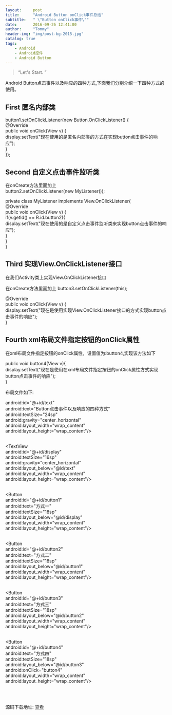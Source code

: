 ```yaml
---
layout:     post
title:      "Android Button onClick事件总结"
subtitle:   " \"Button onClick事件\""
date:       2016-09-26 12:41:00
author:     "Tommy"
header-img: "img/post-bg-2015.jpg"
catalog: true
tags:
    - Android
    - Android控件
    - Android Button
---
```


> “Let's Start. ”

Android Button点击事件以及响应的四种方式,下面我们分别介绍一下四种方式的使用。


## First 匿名内部类

button1.setOnClickListener(new Button.OnClickListener() {<br/>
	@Override<br/>
	public void onClick(View v) {<br/>
		display.setText("现在使用的是匿名内部类的方式在实现button点击事件的响应");<br/>
	}<br/>
});<br/>


## Second 自定义点击事件监听类

在onCreate方法里面加上<br/>
button2.setOnClickListener(new MyListener());

private class MyListener implements View.OnClickListener{<br/>
	@Override<br/>
	public void onClick(View v) {<br/>
		if(v.getId() == R.id.button2){<br/>
			display.setText("现在使用的是自定义点击事件监听类来实现button点击事件的响应");<br/>
		}<br/>
	}<br/>
}<br/>

## Third 实现View.OnClickListener接口

在我们Activity类上实现View.OnClickListener接口

在onCreate方法里面加上
button3.setOnClickListener(this);

@Override<br/>
public void onClick(View v) {<br/>
	display.setText("现在是使用实现View.OnClickListener接口的方式实现button点击事件的响应");<br/>
}<br/>

## Fourth xml布局文件指定按钮的onClick属性

在xml布局文件指定按钮的onClick属性，设置值为:button4,实现该方法如下

public void button4(View v){<br/>
	display.setText("现在是使用在xml布局文件指定按钮的onClick属性方式实现button点击事件的响应");<br/>
}<br/>

布局文件如下:
<div>
<TextView <br/>
            android:id="@+id/text"<br/>
            android:text="Button点击事件以及响应的四种方式"<br/>
            android:textSize="24sp"<br/>
            android:gravity="center_horizontal"<br/>
            android:layout_width="wrap_content"<br/>
            android:layout_height="wrap_content"/><br/><br/>

<TextView<br/>
		android:id="@+id/display"<br/>
		android:textSize="16sp"<br/>
		android:gravity="center_horizontal"<br/>
		android:layout_below="@id/text"<br/>
		android:layout_width="wrap_content"<br/>
		android:layout_height="wrap_content"/><br/><br/>
		
<Button<br/>
		android:id="@+id/button1"<br/>
		android:text="方式一"<br/>
		android:textSize="18sp"<br/>
		android:layout_below="@id/display"<br/>
		android:layout_width="wrap_content"<br/>
		android:layout_height="wrap_content"/><br/><br/>

<Button<br/>
		android:id="@+id/button2"<br/>
		android:text="方式二"<br/>
		android:textSize="18sp"<br/>
		android:layout_below="@id/button1"<br/>
		android:layout_width="wrap_content"<br/>
		android:layout_height="wrap_content"/><br/><br/>
		
<Button<br/>
		android:id="@+id/button3"<br/>
		android:text="方式三"<br/>
		android:textSize="18sp"<br/>
		android:layout_below="@id/button2"<br/>
		android:layout_width="wrap_content"<br/>
		android:layout_height="wrap_content"/><br/><br/>

<Button<br/>
		android:id="@+id/button4"<br/>
		android:text="方式四"<br/>
		android:textSize="18sp"<br/>
		android:layout_below="@id/button3"<br/>
		android:onClick="button4"<br/>
		android:layout_width="wrap_content"<br/>
		android:layout_height="wrap_content"/><br/><br/>
</div><br/>

<p>源码下载地址: <a href="https://github.com/joyang1/ButtonClickDemo/" target="_blank" title="ButtonDemo">查看</a> </p>
